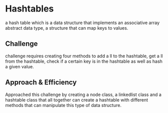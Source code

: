 # Hashtables

a hash table which is a data structure that implements an associative array abstract data type, a structure that can map keys to values.

## Challenge

challenge requires creating four methods to add a ll to the hashtable, get a ll from the hashtable, check if a certain key is in the hashtable as well as hash a given value.

## Approach & Efficiency

Approached this challenge by creating a node class, a linkedlist class and a hashtable class that all together can create a hashtable with different methods that can manipulate this type of data structure.

